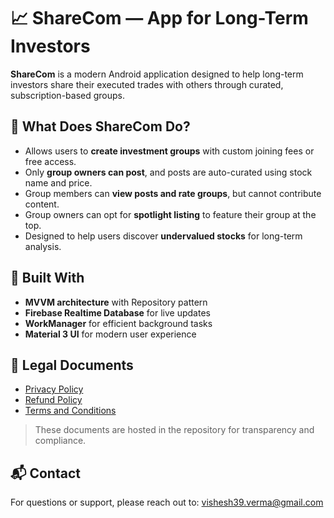 # 📈 ShareCom — App for Long-Term Investors

**ShareCom** is a modern Android application designed to help long-term investors share their executed trades with others through curated, subscription-based groups.

## 🚀 What Does ShareCom Do?

- Allows users to **create investment groups** with custom joining fees or free access.
- Only **group owners can post**, and posts are auto-curated using stock name and price.
- Group members can **view posts and rate groups**, but cannot contribute content.
- Group owners can opt for **spotlight listing** to feature their group at the top.
- Designed to help users discover **undervalued stocks** for long-term analysis.

## 🧠 Built With

- **MVVM architecture** with Repository pattern
- **Firebase Realtime Database** for live updates
- **WorkManager** for efficient background tasks
- **Material 3 UI** for modern user experience

## 📄 Legal Documents

- [Privacy Policy](privacy.html)
- [Refund Policy](refund.html)
- [Terms and Conditions](terms.html)

> These documents are hosted in the repository for transparency and compliance.

## 📬 Contact

For questions or support, please reach out to: vishesh39.verma@gmail.com
